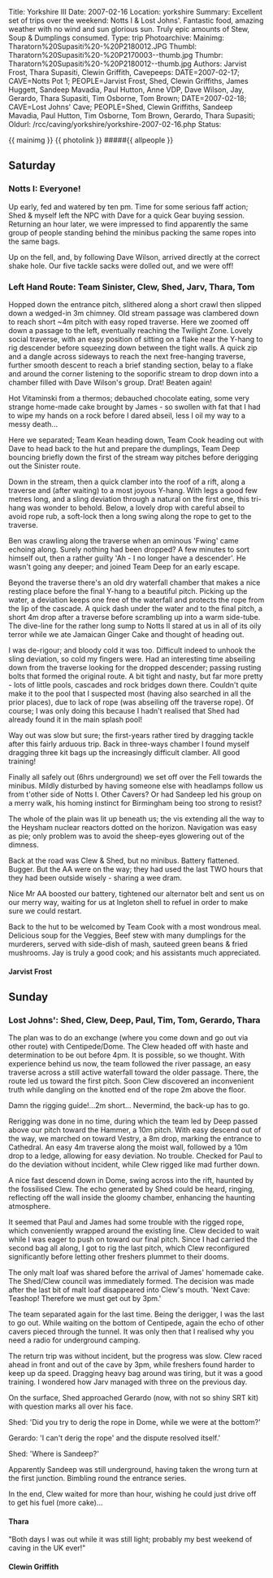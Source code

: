Title: Yorkshire III
Date: 2007-02-16
Location: yorkshire
Summary: Excellent set of trips over the weekend: Notts I & Lost Johns'. Fantastic food, amazing weather with no wind and sun glorious sun. Truly epic amounts of Stew, Soup & Dumplings consumed.
Type: trip
Photoarchive:
Mainimg: Tharatorn%20Supasiti%20-%20P2180012.JPG
Thumbl: Tharatorn%20Supasiti%20-%20P2170003--thumb.jpg
Thumbr: Tharatorn%20Supasiti%20-%20P2180012--thumb.jpg
Authors: Jarvist Frost, Thara Supasiti, Clewin Griffith,
Cavepeeps: DATE=2007-02-17; CAVE=Notts Pot 1; PEOPLE=Jarvist Frost, Shed, Clewin Griffiths, James Huggett, Sandeep Mavadia, Paul Hutton, Anne VDP, Dave Wilson, Jay, Gerardo, Thara Supasiti, Tim Osborne, Tom Brown;
           DATE=2007-02-18; CAVE=Lost Johns' Cave; PEOPLE=Shed, Clewin Griffiths, Sandeep Mavadia, Paul Hutton, Tim Osborne, Tom Brown, Gerardo, Thara Supasiti;
Oldurl: /rcc/caving/yorkshire/yorkshire-2007-02-16.php
Status:

{{ mainimg }}
{{ photolink }}
#####{{ allpeople }}

##  Saturday

###  Notts I: Everyone!

Up early, fed and watered by ten pm. Time for some serious faff action; Shed &amp; myself left the NPC with Dave for a quick Gear buying session. Returning an hour later, we were impressed to find apparently the same group of people standing behind the minibus packing the same ropes into the same bags.

Up on the fell, and, by following Dave Wilson, arrived directly at the correct shake hole. Our five tackle sacks were dolled out, and we were off!

###  Left Hand Route: Team Sinister, Clew, Shed, Jarv, Thara, Tom

Hopped down the entrance pitch, slithered along a short crawl then slipped down a wedged-in 3m chimney. Old stream passage was clambered down to reach short ~4m pitch with easy roped traverse. Here we zoomed off down a passage to the left, eventually reaching the Twilight Zone. Lovely social traverse, with an easy position of sitting on a flake near the Y-hang to rig descender before squeezing down between the tight walls. A quick zip and a dangle across sideways to reach the next free-hanging traverse, further smooth descent to reach a brief standing section, belay to a flake and around the corner listening to the soporific stream to drop down into a chamber filled with Dave Wilson's group. Drat! Beaten again!

Hot Vitaminski from a thermos; debauched chocolate eating, some very strange home-made cake brought by James - so swollen with fat that I had to wipe my hands on a rock before I dared abseil, less I oil my way to a messy death...

Here we separated; Team Kean heading down, Team Cook heading out with Dave to head back to the hut and prepare the dumplings, Team Deep bouncing briefly down the first of the stream way pitches before derigging out the Sinister route.

Down in the stream, then a quick clamber into the roof of a rift, along a traverse and (after waiting) to a most joyous Y-hang. With legs a good few metres long, and a sling deviation through a natural on the first one, this tri-hang was wonder to behold. Below, a lovely drop with careful abseil to avoid rope rub, a soft-lock then a long swing along the rope to get to the traverse.

Ben was crawling along the traverse when an ominous 'Fwing' came echoing along. Surely nothing had been dropped? A few minutes to sort himself out, then a rather guilty 'Ah - I no longer have a descender'. He wasn't going any deeper; and joined Team Deep for an early escape.

Beyond the traverse there's an old dry waterfall chamber that makes a nice resting place before the final Y-hang to a beautiful pitch. Picking up the water, a deviation keeps one free of the waterfall and protects the rope from the lip of the cascade. A quick dash under the water and to the final pitch, a short 4m drop after a traverse before scrambling up into a warm side-tube. The dive-line for the rather long sump to Notts II stared at us in all of its oily terror while we ate Jamaican Ginger Cake and thought of heading out.

I was de-rigour; and bloody cold it was too. Difficult indeed to unhook the sling deviation, so cold my fingers were. Had an interesting time abseiling down from the traverse looking for the dropped descender; passing rusting bolts that formed the original route. A bit tight and nasty, but far more pretty - lots of little pools, cascades and rock bridges down there. Couldn't quite make it to the pool that I suspected most (having also searched in all the prior places), due to lack of rope (was abseiling off the traverse rope). Of course; I was only doing this because I hadn't realised that Shed had already found it in the main splash pool!

Way out was slow but sure; the first-years rather tired by dragging tackle after this fairly arduous trip. Back in three-ways chamber I found myself dragging three kit bags up the increasingly difficult clamber. All good training!

Finally all safely out (6hrs underground) we set off over the Fell towards the minibus. Mildly disturbed by having someone else with headlamps follow us from t'other side of Notts I. Other Cavers? Or had Sandeep led his group on a merry walk, his homing instinct for Birmingham being too strong to resist?

The whole of the plain was lit up beneath us; the vis extending all the way to the Heysham nuclear reactors dotted on the horizon. Navigation was easy as pie; only problem was to avoid the sheep-eyes glowering out of the dimness.

Back at the road was Clew &amp; Shed, but no minibus. Battery flattened. Bugger. But the AA were on the way; they had used the last TWO hours that they had been outside wisely - sharing a wee dram.

Nice Mr AA boosted our battery, tightened our alternator belt and sent us on our merry way, waiting for us at Ingleton shell to refuel in order to make sure we could restart.

Back to the hut to be welcomed by Team Cook with a most wondrous meal. Delicious soup for the Veggies, Beef stew with many dumplings for the murderers, served with side-dish of mash, sauteed green beans &amp; fried mushrooms. Jay is truly a good cook; and his assistants much appreciated.

####  Jarvist Frost

##  Sunday

###  Lost Johns': Shed, Clew, Deep, Paul, Tim, Tom, Gerardo, Thara

The plan was to do an exchange (where you come down and go out via other route) with Centipede/Dome. The Clew headed off with haste and determination to be out before 4pm. It is possible, so we thought. With experience behind us now, the team followed the river passage, an easy traverse across a still active waterfall toward the older passage. There, the route led us toward the first pitch. Soon Clew discovered an inconvenient truth while dangling on the knotted end of the rope 2m above the floor.

Damn the rigging guide!...2m short... Nevermind, the back-up has to go.

Rerigging was done in no time, during which the team led by Deep passed above our pitch toward the Hammer, a 10m pitch. With easy descend out of the way, we marched on toward Vestry, a 8m drop, marking the entrance to Cathedral. An easy 4m traverse along the moist wall, followed by a 10m drop to a ledge, allowing for easy deviation. No trouble. Checked for Paul to do the deviation without incident, while Clew rigged like mad further down.

A nice fast descend down in Dome, swing across into the rift, haunted by the fossilised Clew. The echo generated by Shed could be heard, ringing, reflecting off the wall inside the gloomy chamber, enhancing the haunting atmosphere.

It seemed that Paul and James had some trouble with the rigged rope, which conveniently wrapped around the existing line. Clew decided to wait while I was eager to push on toward our final pitch. Since I had carried the second bag all along, I got to rig the last pitch, which Clew reconfigured significantly before letting other freshers plummet to their dooms.

The only malt loaf was shared before the arrival of James' homemade cake. The Shed/Clew council was immediately formed. The decision was made after the last bit of malt loaf disappeared into Clew's mouth. 'Next Cave: Teashop! Therefore we must get out by 3pm.'

The team separated again for the last time. Being the derigger, I was the last to go out. While waiting on the bottom of Centipede, again the echo of other cavers pieced through the tunnel. It was only then that I realised why you need a radio for underground camping.

The return trip was without incident, but the progress was slow. Clew raced ahead in front and out of the cave by 3pm, while freshers found harder to keep up da speed. Dragging heavy bag around was tiring, but it was a good training. I wondered how Jarv managed with three on the previous day.

On the surface, Shed approached Gerardo (now, with not so shiny SRT kit) with question marks all over his face.

Shed: 'Did you try to derig the rope in Dome, while we were at the bottom?'

Gerardo: 'I can't derig the rope' and the dispute resolved itself.'

Shed: 'Where is Sandeep?'

Apparently Sandeep was still underground, having taken the wrong turn at the first junction. Bimbling round the entrance series.

In the end, Clew waited for more than hour, wishing he could just drive off to get his fuel (more cake)...

####  Thara

"Both days I was out while it was still light; probably my best weekend of caving in the UK ever!"

####  Clewin Griffith
